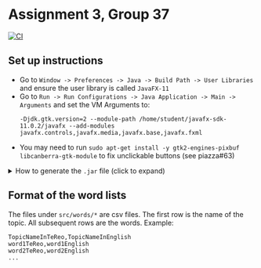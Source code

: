 # Assignment 3, Group 37

[![CI](https://github.com/SOFTENG206-2021/assignment-3-and-project-team-37/actions/workflows/ci.yml/badge.svg)](https://github.com/SOFTENG206-2021/assignment-3-and-projefct-team-37/actions/workflows/ci.yml)

## Set up instructions

- Go to `Window -> Preferences -> Java -> Build Path -> User Libraries` and ensure the user library is called `JavaFX-11`
- Go to `Run -> Run Configurations -> Java Application -> Main -> Arguments` and set the VM Arguments to:
  ```
  -Djdk.gtk.version=2 --module-path /home/student/javafx-sdk-11.0.2/javafx --add-modules javafx.controls,javafx.media,javafx.base,javafx.fxml
  ```
- You may need to run `sudo apt-get install -y gtk2-engines-pixbuf libcanberra-gtk-module` to fix unclickable buttons (see piazza#63)

<details>
<summary>How to generate the <code>.jar</code> file (click to expand)</summary>

in eclipse: file -> export -> java -> JAR file -> next -> [check box on left next to repo folder] -> [click browse for save path of JAR file] -> next -> next -> [click browse next to main class] -> finish

</details>

## Format of the word lists

The files under `src/words/*` are csv files. The first row is the name of the topic. All subsequent rows are the words. Example:

```csv
TopicNameInTeReo,TopicNameInEnglish
word1TeReo,word1English
word2TeReo,word2English
...
```
